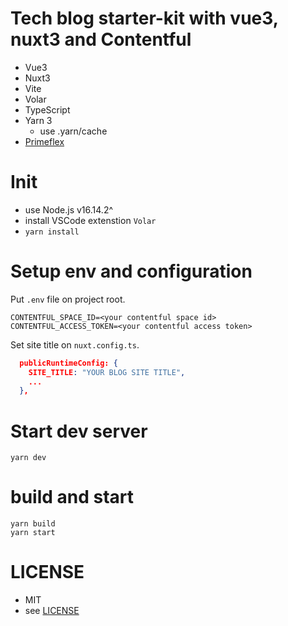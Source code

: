 # Tech blog starter-kit with vue3, nuxt3 and Contentful

- Vue3
- Nuxt3
- Vite
- Volar
- TypeScript
- Yarn 3
  - use .yarn/cache
- [Primeflex](https://www.primefaces.org/primeflex/)

# Init

- use Node.js v16.14.2^
- install VSCode extenstion `Volar`
- `yarn install`

# Setup env and configuration

Put `.env` file on project root.

```
CONTENTFUL_SPACE_ID=<your contentful space id>
CONTENTFUL_ACCESS_TOKEN=<your contentful access token>
```

Set site title on `nuxt.config.ts`.

```json
  publicRuntimeConfig: {
    SITE_TITLE: "YOUR BLOG SITE TITLE",
    ...
  },
```

# Start dev server

```
yarn dev
```

# build and start

```
yarn build
yarn start
```

# LICENSE

- MIT
- see [LICENSE](./LICENSE)
